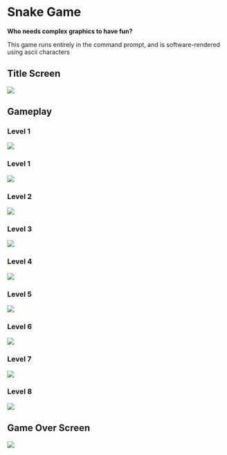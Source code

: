 # Snake Game

**Who needs complex graphics to have fun?**


This game runs entirely in the command prompt, and is software-rendered using ascii characters

## Title Screen
<img src="gifs/start-screen.gif">

## Gameplay

### Level 1
<img src="gifs/level1.gif">

### Level 1
<img src="gifs/level1.gif">

### Level 2
<img src="gifs/level2.gif">

### Level 3
<img src="gifs/level3.gif">

### Level 4
<img src="gifs/level4.gif">

### Level 5
<img src="gifs/level5.gif">

### Level 6
<img src="gifs/level6.gif">

### Level 7
<img src="gifs/level7.gif">

### Level 8
<img src="gifs/level8.gif">

## Game Over Screen
<img src="gifs/gameover-screen.gif">
